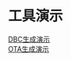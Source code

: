 # 工具演示
[DBC生成演示](https://www.bilibili.com/video/BV1XfKZzSEt2/?vd_source=7f79865ba10b1a4c99ad67b7de999404)  
[OTA生成演示](https://www.bilibili.com/video/BV1gTJpz1EGw/)